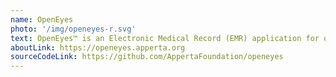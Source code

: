 ```yaml
---
name: OpenEyes
photo: '/img/openeyes-r.svg'
text: OpenEyes™ is an Electronic Medical Record (EMR) application for ophthalmology, which enables clinicians to access information they need about their patient in one place. Support and implementation services are available via <a href='https://www.digitalmarketplace.service.gov.uk/g-cloud/services/163329162997305'>g-cloud</a> from our Apperta Partner <a href='mailto:sales@toukanlabs.com'>ToukanLabs</a>.
aboutLink: https://openeyes.apperta.org
sourceCodeLink: https://github.com/AppertaFoundation/openeyes
---
```

